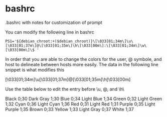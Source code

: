 # bashrc
.bashrc with notes for customization of prompt

You can modify the following line in bashrc

    PS1='${debian_chroot:+($debian_chroot)}\[\033[01;34m\]\u\[\033[01;37m\]@\[\033[01;35m\]\h\[\033[00m\]:\[\033[01;34m\]\w\[\033[00m\]\$ '

In order that you are able to change the colors for the user, @ symbole, and host to delineate between hosts more easily. The data in the following line snippet is what modifies this

[\033[01;34m]\u[\033[01;37m]@[\033[01;35m]\h[\033[00m]

Use the table below to edit the entry before \u, @, and \h\

Black 0;30    Dark Gray 1;30 
Blue 0;34     Light Blue 1;34 
Green 0;32    Light Green 1;32 
Cyan 0;36     Light Cyan 
1;36 Red      0;31 Light Red 
1;31 Purple   0;35 Light Purple 
1;35 Brown    0;33 Yellow 1;33 
Light Gray    0;37 White 1;37
